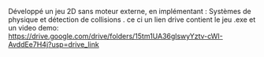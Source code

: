 Développé un jeu 2D sans moteur externe, en implémentant : Systèmes de physique et détection de collisions .
ce ci un lien drive contient le jeu .exe et un video demo: https://drive.google.com/drive/folders/15tm1UA36glswyYztv-cWI-AvddEe7H4j?usp=drive_link
